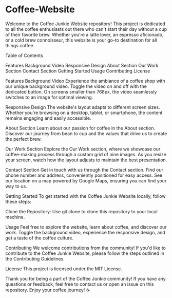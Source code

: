 # Coffee-Website
Welcome to the Coffee Junkie Website repository! This project is dedicated to all the coffee enthusiasts out there who can't start their day without a cup of their favorite brew. Whether you're a latte lover, an espresso aficionado, or a cold brew connoisseur, this website is your go-to destination for all things coffee.

Table of Contents

Features
Background Video
Responsive Design
About Section
Our Work Section
Contact Section
Getting Started
Usage
Contributing
License


Features
Background Video
Experience the ambiance of a coffee shop with our unique background video. Toggle the video on and off with the dedicated button. On screens smaller than 768px, the video seamlessly switches to an image for optimal viewing.

Responsive Design
The website's layout adapts to different screen sizes. Whether you're browsing on a desktop, tablet, or smartphone, the content remains engaging and easily accessible.

About Section
Learn about our passion for coffee in the About section. Discover our journey from bean to cup and the values that drive us to create the perfect brew.

Our Work Section
Explore the Our Work section, where we showcase our coffee-making process through a custom grid of nine images. As you resize your screen, watch how the layout adjusts to maintain the best presentation.

Contact Section
Get in touch with us through the Contact section. Find our phone number and address, conveniently positioned for easy access. See our location on a map powered by Google Maps, ensuring you can find your way to us.

Getting Started
To get started with the Coffee Junkie Website locally, follow these steps:

Clone the Repository: Use git clone to clone this repository to your local machine.



Usage
Feel free to explore the website, learn about coffee, and discover our work. Toggle the background video, experience the responsive design, and get a taste of the coffee culture.

Contributing
We welcome contributions from the community! If you'd like to contribute to the Coffee Junkie Website, please follow the steps outlined in the Contributing Guidelines.

License
This project is licensed under the MIT License.

Thank you for being a part of the Coffee Junkie community! If you have any questions or feedback, feel free to contact us or open an issue on this repository. Enjoy your coffee journey! ☕
